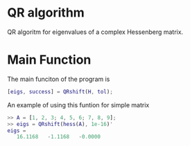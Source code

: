 # QR algorithm

QR algoritm for eigenvalues of a complex Hessenberg matrix. 

# Main Function 

The main funciton of the program is 

```Matlab
[eigs, success] = QRshift(H, tol);
```

An example of using this funtion for simple matrix

```Matlab
>> A = [1, 2, 3; 4, 5, 6; 7, 8, 9];
>> eigs = QRshift(hess(A), 1e-16)'
eigs =
   16.1168   -1.1168   -0.0000
```
